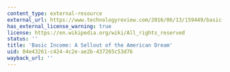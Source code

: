 ```yaml
---
content_type: external-resource
external_url: https://www.technologyreview.com/2016/06/13/159449/basic-income-a-sellout-of-the-american-dream/
has_external_license_warning: true
license: https://en.wikipedia.org/wiki/All_rights_reserved
status: ''
title: 'Basic Income: A Sellout of the American Dream'
uid: 04e43261-c424-4c2e-ae2b-437265c53d76
wayback_url: ''
---
```

